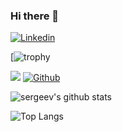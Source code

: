 ### Hi there 👋

<!-- Your badges -->
[![Linkedin](https://img.shields.io/badge/Vasily%20Sergeev-blue?style=flat&logo=Linkedin&logoColor=white)](https://www.linkedin.com/in/vasily-sergeev-078b31181/)

[![trophy](https://github-profile-trophy.vercel.app/?username=sergeev&theme=matrix)

<!-- Profile View Count and GitStats -->
![](https://komarev.com/ghpvc/?username=sergeev&style=flat)
[![Github](https://img.shields.io/badge/-sergeev-black?style=flat&labelColor=black&logo=github&logoColor=white)](https://gitstats.me/sergeev)

<!-- https://github.com/anuraghazra/github-readme-stats -->
![sergeev's github stats](https://github-readme-stats.vercel.app/api?username=sergeev&show_icons=true&count_private=true&include_all_commits=true&hide_title=false&theme=radical)

![Top Langs](https://github-readme-stats.vercel.app/api/top-langs/?username=sergeev&count_private=true&hide=tsql&langs_count=7&theme=radical&layout=compact)

<!--
**sergeev/sergeev** is a ✨ _special_ ✨ repository because its `README.md` (this file) appears on your GitHub profile.

Here are some ideas to get you started:

- 🔭 I’m currently working on ...
- 🌱 I’m currently learning ...
- 👯 I’m looking to collaborate on ...
- 🤔 I’m looking for help with ...
- 💬 Ask me about ...
- 📫 How to reach me: ...
- 😄 Pronouns: ...
- ⚡ Fun fact: ...
-->

